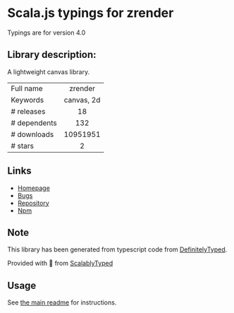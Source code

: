 
# Scala.js typings for zrender

Typings are for version 4.0

## Library description:
A lightweight canvas library.

|                    |                 |
| ------------------ | :-------------: |
| Full name          | zrender |
| Keywords           | canvas, 2d |
| # releases         | 18 |
| # dependents       | 132 |
| # downloads        | 10951951 |
| # stars            | 2 |

## Links
- [Homepage](https://github.com/ecomfe/zrender#readme)
- [Bugs](https://github.com/ecomfe/zrender/issues)
- [Repository](https://github.com/ecomfe/zrender)
- [Npm](https://www.npmjs.com/package/zrender)
    


## Note
This library has been generated from typescript code from [DefinitelyTyped](https://definitelytyped.org).

Provided with :purple_heart: from [ScalablyTyped](https://github.com/oyvindberg/ScalablyTyped)

## Usage
See [the main readme](../../readme.md) for instructions.


